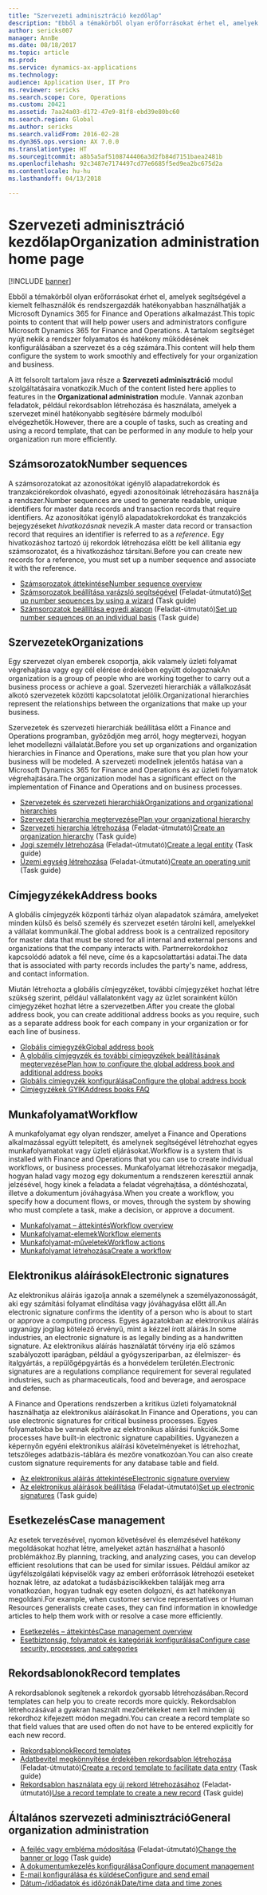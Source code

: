 ```yaml
---
title: "Szervezeti adminisztráció kezdőlap"
description: "Ebből a témakörből olyan erőforrásokat érhet el, amelyek segítségével a szervezete hatékonyabban használhatja a Microsoft Dynamics 365 for Finance and Operations rendszert."
author: sericks007
manager: AnnBe
ms.date: 08/18/2017
ms.topic: article
ms.prod: 
ms.service: dynamics-ax-applications
ms.technology: 
audience: Application User, IT Pro
ms.reviewer: sericks
ms.search.scope: Core, Operations
ms.custom: 20421
ms.assetid: 7aa24a03-d172-47e9-81f8-ebd39e80bc60
ms.search.region: Global
ms.author: sericks
ms.search.validFrom: 2016-02-28
ms.dyn365.ops.version: AX 7.0.0
ms.translationtype: HT
ms.sourcegitcommit: a8b5a5af5108744406a3d2fb84d7151baea2481b
ms.openlocfilehash: 92c3487e7174497cd77e6685f5ed9ea2bc675d2a
ms.contentlocale: hu-hu
ms.lasthandoff: 04/13/2018

---
```


# <a name="organization-administration-home-page"></a><span data-ttu-id="6e40e-103">Szervezeti adminisztráció kezdőlap</span><span class="sxs-lookup"><span data-stu-id="6e40e-103">Organization administration home page</span></span>

[!INCLUDE [banner](../includes/banner.md)]

<span data-ttu-id="6e40e-104">Ebből a témakörből olyan erőforrásokat érhet el, amelyek segítségével a kiemelt felhasználók és rendszergazdák hatékonyabban használhatják a Microsoft Dynamics 365 for Finance and Operations alkalmazást.</span><span class="sxs-lookup"><span data-stu-id="6e40e-104">This topic points to content that will help power users and administrators configure Microsoft Dynamics 365 for Finance and Operations.</span></span> <span data-ttu-id="6e40e-105">A tartalom segítséget nyújt nekik a rendszer folyamatos és hatékony működésének konfigurálásában a szervezet és a cég számára.</span><span class="sxs-lookup"><span data-stu-id="6e40e-105">This content will help them configure the system to work smoothly and effectively for your organization and business.</span></span>

<span data-ttu-id="6e40e-106">A itt felsorolt tartalom java része a **Szervezeti adminisztráció** modul szolgáltatásaira vonatkozik.</span><span class="sxs-lookup"><span data-stu-id="6e40e-106">Much of the content listed here applies to features in the **Organizational administration** module.</span></span> <span data-ttu-id="6e40e-107">Vannak azonban feladatok, például rekordsablon létrehozása és használata, amelyek a szervezet minél hatékonyabb segítésére bármely modulból elvégezhetők.</span><span class="sxs-lookup"><span data-stu-id="6e40e-107">However, there are a couple of tasks, such as creating and using a record template, that can be performed in any module to help your organization run more efficiently.</span></span> 

<a name="number-sequences"></a><span data-ttu-id="6e40e-108">Számsorozatok</span><span class="sxs-lookup"><span data-stu-id="6e40e-108">Number sequences</span></span>
----------------
<span data-ttu-id="6e40e-109">A számsorozatokat az azonosítókat igénylő alapadatrekordok és tranzakciórekordok olvasható, egyedi azonosítóinak létrehozására használja a rendszer.</span><span class="sxs-lookup"><span data-stu-id="6e40e-109">Number sequences are used to generate readable, unique identifiers for master data records and transaction records that require identifiers.</span></span> <span data-ttu-id="6e40e-110">Az azonosítókat igénylő alapadatokrekordokat és tranzakciós bejegyzéseket *hivatkozásnak* nevezik.</span><span class="sxs-lookup"><span data-stu-id="6e40e-110">A master data record or transaction record that requires an identifier is referred to as a *reference*.</span></span> <span data-ttu-id="6e40e-111">Egy hivatkozáshoz tartozó új rekordok létrehozása előtt be kell állítania egy számsorozatot, és a hivatkozáshoz társítani.</span><span class="sxs-lookup"><span data-stu-id="6e40e-111">Before you can create new records for a reference, you must set up a number sequence and associate it with the reference.</span></span>

-   [<span data-ttu-id="6e40e-112">Számsorozatok áttekintése</span><span class="sxs-lookup"><span data-stu-id="6e40e-112">Number sequence overview</span></span>](number-sequence-overview.md)
-   <span data-ttu-id="6e40e-113">[Számsorozatok beállítása varázsló segítségével](tasks/set-up-number-sequences-wizard.md) (Feladat-útmutató)</span><span class="sxs-lookup"><span data-stu-id="6e40e-113">[Set up number sequences by using a wizard](tasks/set-up-number-sequences-wizard.md) (Task guide)</span></span>
-   <span data-ttu-id="6e40e-114">[Számsorozatok beállítása egyedi alapon](tasks/set-up-number-sequences-individual-basis.md) (Feladat-útmutató)</span><span class="sxs-lookup"><span data-stu-id="6e40e-114">[Set up number sequences on an individual basis](tasks/set-up-number-sequences-individual-basis.md) (Task guide)</span></span>

## <a name="organizations"></a><span data-ttu-id="6e40e-115">Szervezetek</span><span class="sxs-lookup"><span data-stu-id="6e40e-115">Organizations</span></span>
<span data-ttu-id="6e40e-116">Egy szervezet olyan emberek csoportja, akik valamely üzleti folyamat végrehajtása vagy egy cél elérése érdekében együtt dologoznak</span><span class="sxs-lookup"><span data-stu-id="6e40e-116">An organization is a group of people who are working together to carry out a business process or achieve a goal.</span></span> <span data-ttu-id="6e40e-117">Szervezeti hierarchiák a vállalkozását alkotó szervezetek közötti kapcsolatotat jelölik.</span><span class="sxs-lookup"><span data-stu-id="6e40e-117">Organizational hierarchies represent the relationships between the organizations that make up your business.</span></span>

<span data-ttu-id="6e40e-118">Szervezetek és szervezeti hierarchiák beállítása előtt a Finance and Operations programban, győződjön meg arról, hogy megtervezi, hogyan lehet modellezni vállalatát.</span><span class="sxs-lookup"><span data-stu-id="6e40e-118">Before you set up organizations and organization hierarchies in Finance and Operations, make sure that you plan how your business will be modeled.</span></span> <span data-ttu-id="6e40e-119">A szervezeti modellnek jelentős hatása van a Microsoft Dynamics 365 for Finance and Operations és az üzleti folyamatok végrehajtására.</span><span class="sxs-lookup"><span data-stu-id="6e40e-119">The organization model has a significant effect on the implementation of Finance and Operations and on business processes.</span></span>

-   [<span data-ttu-id="6e40e-120">Szervezetek és szervezeti hierarchiák</span><span class="sxs-lookup"><span data-stu-id="6e40e-120">Organizations and organizational hierarchies</span></span>](organizations-organizational-hierarchies.md)
-   [<span data-ttu-id="6e40e-121">Szervezeti hierarchia megtervezése</span><span class="sxs-lookup"><span data-stu-id="6e40e-121">Plan your organizational hierarchy</span></span>](plan-organizational-hierarchy.md)
-   <span data-ttu-id="6e40e-122">[Szervezeti hierarchia létrehozása](tasks/create-organization-hierarchy.md) (Feladat-útmutató)</span><span class="sxs-lookup"><span data-stu-id="6e40e-122">[Create an organization hierarchy](tasks/create-organization-hierarchy.md) (Task guide)</span></span>
-   <span data-ttu-id="6e40e-123">[Jogi személy létrehozása](tasks/create-legal-entity.md) (Feladat-útmutató)</span><span class="sxs-lookup"><span data-stu-id="6e40e-123">[Create a legal entity](tasks/create-legal-entity.md) (Task guide)</span></span>
-   <span data-ttu-id="6e40e-124">[Üzemi egység létrehozása](tasks/create-operating-unit.md) (Feladat-útmutató)</span><span class="sxs-lookup"><span data-stu-id="6e40e-124">[Create an operating unit](tasks/create-operating-unit.md) (Task guide)</span></span>

## <a name="address-books"></a><span data-ttu-id="6e40e-125">Címjegyzékek</span><span class="sxs-lookup"><span data-stu-id="6e40e-125">Address books</span></span>
<span data-ttu-id="6e40e-126">A globális címjegyzék központi tárház olyan alapadatok számára, amelyeket minden külső és belső személy és szervezet esetén tárolni kell, amelyekkel a vállalat kommunikál.</span><span class="sxs-lookup"><span data-stu-id="6e40e-126">The global address book is a centralized repository for master data that must be stored for all internal and external persons and organizations that the company interacts with.</span></span> <span data-ttu-id="6e40e-127">Partnerrekordokhoz kapcsolódó adatok a fél neve, címe és a kapcsolattartási adatai.</span><span class="sxs-lookup"><span data-stu-id="6e40e-127">The data that is associated with party records includes the party's name, address, and contact information.</span></span> 

<span data-ttu-id="6e40e-128">Miután létrehozta a globális címjegyzéket, további címjegyzéket hozhat létre szükség szerint, például vállalatonként vagy az üzlet sorainként külön címjegyzéket hozhat létre a szervezetben.</span><span class="sxs-lookup"><span data-stu-id="6e40e-128">After you create the global address book, you can create additional address books as you require, such as a separate address book for each company in your organization or for each line of business.</span></span> 

-   [<span data-ttu-id="6e40e-129">Globális címjegyzék</span><span class="sxs-lookup"><span data-stu-id="6e40e-129">Global address book</span></span>](overview-global-address-book.md)
-   [<span data-ttu-id="6e40e-130">A globális címjegyzék és további címjegyzékek beállításának megtervezése</span><span class="sxs-lookup"><span data-stu-id="6e40e-130">Plan how to configure the global address book and additional address books</span></span>](plan-configuration-global-address-book-additional-address-books.md)
- [<span data-ttu-id="6e40e-131">Globális címjegyzék konfigurálása</span><span class="sxs-lookup"><span data-stu-id="6e40e-131">Configure the global address book</span></span>](tasks/configure-global-address-book.md)
-   [<span data-ttu-id="6e40e-132">Címjegyzékek GYIK</span><span class="sxs-lookup"><span data-stu-id="6e40e-132">Address books FAQ</span></span>](qa-address-books.md)


## <a name="workflow"></a><span data-ttu-id="6e40e-133">Munkafolyamat</span><span class="sxs-lookup"><span data-stu-id="6e40e-133">Workflow</span></span>
<span data-ttu-id="6e40e-134">A munkafolyamat egy olyan rendszer, amelyet a Finance and Operations alkalmazással együtt telepített, és amelynek segítségével létrehozhat egyes munkafolyamatokat vagy üzleti eljárásokat.</span><span class="sxs-lookup"><span data-stu-id="6e40e-134">Workflow is a system that is installed with Finance and Operations that you can use to create individual workflows, or business processes.</span></span> <span data-ttu-id="6e40e-135">Munkafolyamat létrehozásakor megadja, hogyan halad vagy mozog egy dokumentum a rendszeren keresztül annak jelzésével, hogy kinek a feladata a feladat végrehajtása, a döntéshozatal, illetve a dokumentum jóváhagyása.</span><span class="sxs-lookup"><span data-stu-id="6e40e-135">When you create a workflow, you specify how a document flows, or moves, through the system by showing who must complete a task, make a decision, or approve a document.</span></span> 

-   [<span data-ttu-id="6e40e-136">Munkafolyamat – áttekintés</span><span class="sxs-lookup"><span data-stu-id="6e40e-136">Workflow overview</span></span>](overview-workflow-system.md)
-   [<span data-ttu-id="6e40e-137">Munkafolyamat-elemek</span><span class="sxs-lookup"><span data-stu-id="6e40e-137">Workflow elements</span></span>](workflow-elements.md)
-   [<span data-ttu-id="6e40e-138">Munkafolyamat-műveletek</span><span class="sxs-lookup"><span data-stu-id="6e40e-138">Workflow actions</span></span>](workflow-actions.md)
-   [<span data-ttu-id="6e40e-139">Munkafolyamat létrehozása</span><span class="sxs-lookup"><span data-stu-id="6e40e-139">Create a workflow</span></span>](create-workflow.md)

## <a name="electronic-signatures"></a><span data-ttu-id="6e40e-140">Elektronikus aláírások</span><span class="sxs-lookup"><span data-stu-id="6e40e-140">Electronic signatures</span></span>
<span data-ttu-id="6e40e-141">Az elektronikus aláírás igazolja annak a személynek a személyazonosságát, aki egy számítási folyamat elindítása vagy jóváhagyása előtt áll.</span><span class="sxs-lookup"><span data-stu-id="6e40e-141">An electronic signature confirms the identity of a person who is about to start or approve a computing process.</span></span> <span data-ttu-id="6e40e-142">Egyes ágazatokban az elektronikus aláírás ugyanúgy jogilag kötelező érvényű, mint a kézzel írott aláírás.</span><span class="sxs-lookup"><span data-stu-id="6e40e-142">In some industries, an electronic signature is as legally binding as a handwritten signature.</span></span> <span data-ttu-id="6e40e-143">Az elektronikus aláírás használatát törvény írja elő számos szabályozott iparágban, például a gyógyszeriparban, az élelmiszer- és italgyártás, a repülőgépgyártás és a honvédelem területén.</span><span class="sxs-lookup"><span data-stu-id="6e40e-143">Electronic signatures are a regulations compliance requirement for several regulated industries, such as pharmaceuticals, food and beverage, and aerospace and defense.</span></span>

<span data-ttu-id="6e40e-144">A Finance and Operations rendszerben a kritikus üzleti folyamatoknál használhatja az elektronikus aláírásokat.</span><span class="sxs-lookup"><span data-stu-id="6e40e-144">In Finance and Operations, you can use electronic signatures for critical business processes.</span></span> <span data-ttu-id="6e40e-145">Egyes folyamatokba be vannak építve az elektronikus aláírási funkciók.</span><span class="sxs-lookup"><span data-stu-id="6e40e-145">Some processes have built-in electronic signature capabilities.</span></span> <span data-ttu-id="6e40e-146">Ugyanezen a képernyőn egyéni elektronikus aláírási követelményeket is létrehozhat, tetszőleges adatbázis-táblára és mezőre vonatkozóan.</span><span class="sxs-lookup"><span data-stu-id="6e40e-146">You can also create custom signature requirements for any database table and field.</span></span>

-   [<span data-ttu-id="6e40e-147">Az elektronikus aláírás áttekintése</span><span class="sxs-lookup"><span data-stu-id="6e40e-147">Electronic signature overview</span></span>](electronic-signature-overview.md)
-   <span data-ttu-id="6e40e-148">[Az elektronikus aláírások beállítása](tasks/set-up-electronic-signatures.md) (Feladat-útmutató)</span><span class="sxs-lookup"><span data-stu-id="6e40e-148">[Set up electronic signatures](tasks/set-up-electronic-signatures.md) (Task guide)</span></span>

## <a name="case-management"></a><span data-ttu-id="6e40e-149">Esetkezelés</span><span class="sxs-lookup"><span data-stu-id="6e40e-149">Case management</span></span>
<span data-ttu-id="6e40e-150">Az esetek tervezésével, nyomon követésével és elemzésével hatékony megoldásokat hozhat létre, amelyeket aztán használhat a hasonló problémákhoz.</span><span class="sxs-lookup"><span data-stu-id="6e40e-150">By planning, tracking, and analyzing cases, you can develop efficient resolutions that can be used for similar issues.</span></span> <span data-ttu-id="6e40e-151">Például amikor az ügyfélszolgálati képviselők vagy az emberi erőforrások létrehozói eseteket hoznak létre, az adatokat a tudásbáziscikkekben találják meg arra vonatkozóan, hogyan tudnak egy eseten dolgozni, és azt hatékonyan megoldani.</span><span class="sxs-lookup"><span data-stu-id="6e40e-151">For example, when customer service representatives or Human Resources generalists create cases, they can find information in knowledge articles to help them work with or resolve a case more efficiently.</span></span> 

-   [<span data-ttu-id="6e40e-152">Esetkezelés – áttekintés</span><span class="sxs-lookup"><span data-stu-id="6e40e-152">Case management overview</span></span>](cases.md)
-   [<span data-ttu-id="6e40e-153">Esetbiztonság, folyamatok és kategóriák konfigurálása</span><span class="sxs-lookup"><span data-stu-id="6e40e-153">Configure case security, processes, and categories</span></span>](plan-case-management.md)

## <a name="record-templates"></a><span data-ttu-id="6e40e-154">Rekordsablonok</span><span class="sxs-lookup"><span data-stu-id="6e40e-154">Record templates</span></span>
<span data-ttu-id="6e40e-155">A rekordsablonok segítenek a rekordok gyorsabb létrehozásában.</span><span class="sxs-lookup"><span data-stu-id="6e40e-155">Record templates can help you to create records more quickly.</span></span> <span data-ttu-id="6e40e-156">Rekordsablon létrehozásával a gyakran használt mezőértékeket nem kell minden új rekordhoz kifejezett módon megadni.</span><span class="sxs-lookup"><span data-stu-id="6e40e-156">You can create a record template so that field values that are used often do not have to be entered explicitly for each new record.</span></span> 

-   [<span data-ttu-id="6e40e-157">Rekordsablonok</span><span class="sxs-lookup"><span data-stu-id="6e40e-157">Record templates</span></span>](record-templates.md)
- <span data-ttu-id="6e40e-158">[Adatbevitel megkönnyítése érdekében rekordsablon létrehozása](../../dev-itpro/data-entities/tasks/create-record-template-facilitate-data-entry.md) (Feladat-útmutató)</span><span class="sxs-lookup"><span data-stu-id="6e40e-158">[Create a record template to facilitate data entry](../../dev-itpro/data-entities/tasks/create-record-template-facilitate-data-entry.md) (Task guide)</span></span>
- <span data-ttu-id="6e40e-159">[Rekordsablon használata egy új rekord létrehozásához](../../dev-itpro/data-entities/tasks/use-record-template-new-record.md) (Feladat-útmutató)</span><span class="sxs-lookup"><span data-stu-id="6e40e-159">[Use a record template to create a new record](../../dev-itpro/data-entities/tasks/use-record-template-new-record.md) (Task guide)</span></span>

## <a name="general-organization-administration"></a><span data-ttu-id="6e40e-160">Általános szervezeti adminisztráció</span><span class="sxs-lookup"><span data-stu-id="6e40e-160">General organization administration</span></span>
-   <span data-ttu-id="6e40e-161">[A fejléc vagy embléma módosítása](../get-started/tasks/change-banner-or-logo.md) (Feladat-útmutató)</span><span class="sxs-lookup"><span data-stu-id="6e40e-161">[Change the banner or logo](../get-started/tasks/change-banner-or-logo.md) (Task guide)</span></span>
- [<span data-ttu-id="6e40e-162">A dokumentumkezelés konfigurálása</span><span class="sxs-lookup"><span data-stu-id="6e40e-162">Configure document management</span></span>](configure-document-management.md)
- [<span data-ttu-id="6e40e-163">E-mail konfigurálása és küldése</span><span class="sxs-lookup"><span data-stu-id="6e40e-163">Configure and send email</span></span>](configure-email.md)
-   [<span data-ttu-id="6e40e-164">Dátum-/időadatok és időzónák</span><span class="sxs-lookup"><span data-stu-id="6e40e-164">Date/time data and time zones</span></span>](date-time-zones.md)








